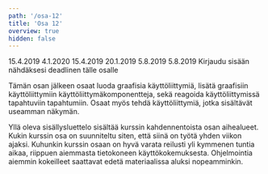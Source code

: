 ```yaml
---
path: '/osa-12'
title: 'Osa 12'
overview: true
hidden: false
---
```


<only-for-course-variant variant="dl">
  <deadline>15.4.2019</deadline>
</only-for-course-variant>

<only-for-course-variant variant="nodl">
  <deadline>4.1.2020</deadline>
</only-for-course-variant>

<only-for-course-variant variant="ohja-dl">
  <deadline>15.4.2019</deadline>
</only-for-course-variant>

<only-for-course-variant variant="ohja-nodl">
  <deadline>20.1.2019</deadline>
</only-for-course-variant>

<only-for-course-variant variant="kesa-dl">
  <deadline>5.8.2019</deadline>
</only-for-course-variant>

<only-for-course-variant variant="kesa-ohja-dl">
  <deadline>5.8.2019</deadline>
</only-for-course-variant>

<only-for-not-logged-in>
  <deadline>Kirjaudu sisään nähdäksesi deadlinen tälle osalle</deadline>
</only-for-not-logged-in>


Tämän osan jälkeen osaat luoda graafisia käyttöliittymiä, lisätä graafisiin käyttöliittymiin käyttöliittymäkomponentteja, sekä reagoida käyttöliittymissä tapahtuviin tapahtumiin. Osaat myös tehdä käyttöliittymiä, jotka sisältävät useamman näkymän.


<please-login></please-login>

<pages-in-this-section></pages-in-this-section>

Yllä oleva sisällysluettelo sisältää kurssin kahdennentoista osan aihealueet. Kukin kurssin osa on suunniteltu siten, että siinä on työtä yhden viikon ajaksi. Kuhunkin kurssin osaan on hyvä varata reilusti yli kymmenen tuntia aikaa, riippuen aiemmasta tietokoneen käyttökokemuksesta. Ohjelmointia aiemmin kokeilleet saattavat edetä materiaalissa aluksi nopeamminkin.

<exercises-in-this-section></exercises-in-this-section>
